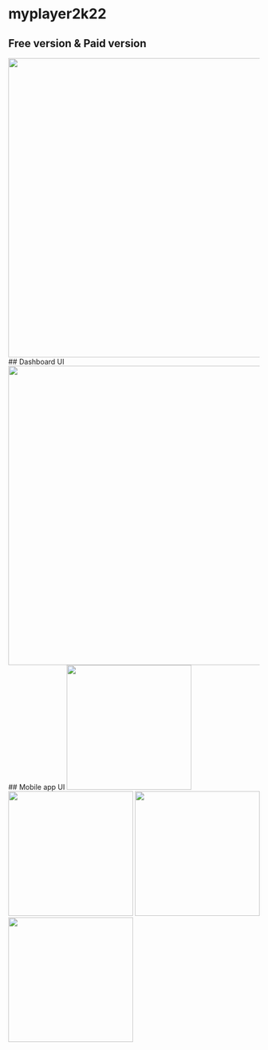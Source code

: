 # myplayer2k22

## Free version & Paid version
<img src="https://github.com/myplayerteam/myplayer2k22/blob/main/version2.0.0.png" width="600">
## Dashboard UI
<img src="https://github.com/myplayerteam/myplayer2k22/blob/main/dashboard1.png" width="600">
## Mobile app UI
<img src="https://github.com/myplayerteam/myplayer2k22/blob/main/login.png" height="250">  <img src="https://github.com/myplayerteam/myplayer2k22/blob/main/filelist1.png" height="250">  <img src="https://github.com/myplayerteam/myplayer2k22/blob/main/filelist2.png" height="250"> <img src="https://github.com/myplayerteam/myplayer2k22/blob/main/remote.jpg" height="250">

